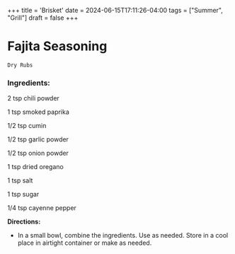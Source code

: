 +++
title = 'Brisket'
date = 2024-06-15T17:11:26-04:00
tags = ["Summer", "Grill"]
draft = false
+++
# Fajita Seasoning

`Dry Rubs`

### **Ingredients:**

2 tsp chili powder

 1 tsp smoked paprika

1/2 tsp cumin

 1/2 tsp garlic powder

 1/2 tsp onion powder

 1 tsp dried oregano

1 tsp salt

 1 tsp sugar 

1/4 tsp cayenne pepper

**Directions:**

- In a small bowl, combine the ingredients. Use as needed. Store in a cool place in airtight container or make as needed. 
